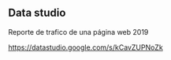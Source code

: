 ## Data studio

Reporte de trafico de una página web 2019

https://datastudio.google.com/s/kCavZUPNoZk
